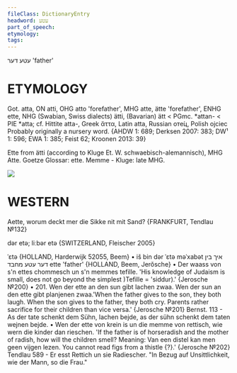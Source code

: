 ```yaml
---
fileClass: DictionaryEntry
headword: עטע
part_of_speech: 
etymology: 
tags: 
---
```

עטע
דער
'father'

ETYMOLOGY
===========
Got. atta, ON atti, OHG atto 'forefather', MHG atte, ätte 'forefather', ENHG ette, NHG (Swabian, Swiss dialects) ätti, (Bavarian) ätt < PGmc. *attan- < PIE *atta; cf. Hittite atta-, Greek ἄττα, Latin atta, Russian оте́ц, Polish ojciec
Probably originally a nursery word.
{AHDW 1: 689; Derksen 2007: 383; DW¹ 1: 596; EWA 1: 385; Feist 62; Kroonen 2013: 39}

Ette from ätti (according to Kluge Et. W. schwaebisch-alemannisch), MHG Atte. Goetze Glossar: ette. Memme - Kluge: late MHG.

![](https://ia802902.us.archive.org/9/items/Yiddish-Dialect-Maps/Guggenheim-Gruenberg_karte_43.jpg)

WESTERN
========

Aette, worum deckt mer die Sikke nit mit Sand?
{FRANKFURT, Tendlau №132}

dər etə; liːbər etə {SWITZERLAND, Fleischer 2005}

ˈɛtə {HOLLAND, Harderwijk 52055, Beem}
	•	iš bin dər ˈɛtə məˈxabət  איך בין דער עטע מחבד
ette 'father' {HOLLAND, Beem, Jerŏsche}
	•	Der waass von s'n ettes chommesch un s'n memmes tefille. 'His knowledge of Judaism is small, does not go beyond the simplest )Tefille = 'siddur).' {Jerosche №200}
	•	201. Wen der ette an den sun gibt lachen zwaa. Wen der sun an den ette gibt planjenen zwaa.'When the father gives to the son, they both laugh. When the son gives to the father, they both cry. Parents rather sacrifice for their children than vice versa.' {Jerosche №201}
Bernst. 113 - As der tate schenkt dem Sühn, lachen bejde, as der sühn schenkt dem taten wejnen bejde.
	•	Wen der ette von krein is un die memme von rettisch, wie wern die kinder dan rieschen. 'If the father is of horseradish and the mother of radish, how will the children smell? Meaning: Van een distel kan men geen vijgen lezen. You cannot read figs from a thistle {?}.' {Jerosche №202}
Tendlau 589 - Er esst Rettich un sie Radiescher. "In Bezug auf Unsittlichkeit, wie der Mann, so die Frau."